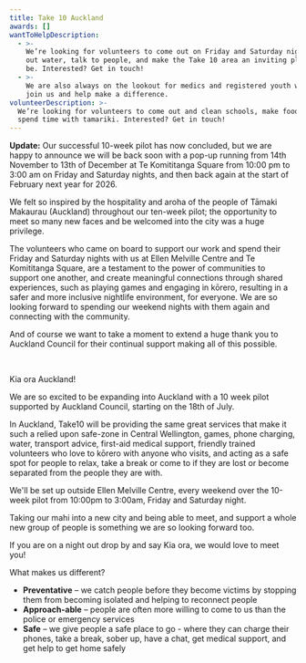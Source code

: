 ```yaml
---
title: Take 10 Auckland
awards: []
wantToHelpDescription:
  - >-
    We’re looking for volunteers to come out on Friday and Saturday nights, hand
    out water, talk to people, and make the Take 10 area an inviting place to
    be. Interested? Get in touch!
  - >-
    We are also always on the lookout for medics and registered youth workers to
    join us and help make a difference.
volunteerDescription: >-
  We’re looking for volunteers to come out and clean schools, make food, and
  spend time with tamariki. Interested? Get in touch!
---
```

**Update:**  Our successful 10-week pilot has now concluded, but we are happy to announce we will be back soon with a pop-up running from 14th November to 13th of December at Te Komititanga Square from 10:00 pm to 3:00 am on Friday and Saturday nights, and then back again at the start of February next year for 2026.

We felt so inspired by the hospitality and aroha of the people of Tāmaki Makaurau (Auckland) throughout our ten-week pilot; the opportunity to meet so many new faces and be welcomed into the city was a huge privilege.

The volunteers who came on board to support our work and spend their Friday and Saturday nights with us at Ellen Melville Centre and Te Komititanga Square, are a testament to the power of communities to support one another, and create meaningful connections through shared experiences, such as playing games and engaging in kōrero, resulting in a safer and more inclusive nightlife environment, for everyone. We are so looking forward to spending our weekend nights with them again and connecting with the community.

And of course we want to take a moment to extend a huge thank you to Auckland Council for their continual support making all of this possible.

&nbsp;

Kia ora Auckland!

We are so excited to be expanding into Auckland with a 10 week pilot supported by Auckland Council, starting on the 18th of July.

In Auckland, Take10 will be providing the same great services that make it such a relied upon safe-zone in Central Wellington, games, phone charging, water, transport advice, first-aid medical support, friendly trained volunteers who love to kōrero with anyone who visits, and acting as a safe spot for people to relax, take a break or come to if they are lost or become separated from the people they are with.

We'll be set up outside Ellen Melville Centre, every weekend over the 10-week pilot from 10:00pm to 3:00am, Friday and Saturday night.

Taking our mahi into a new city and being able to meet, and support a whole new group of people is something we are so looking forward too.

If you are on a night out drop by and say Kia ora, we would love to meet you!

What makes us different?

* **Preventative** – we catch people before they become victims by stopping them from becoming isolated and helping to reconnect people
* **Approach-able** – people are often more willing to come to us than the police or emergency services
* **Safe** – we give people a safe place to go - where they can charge their phones, take a break, sober up, have a chat, get medical support, and get help to get home safely